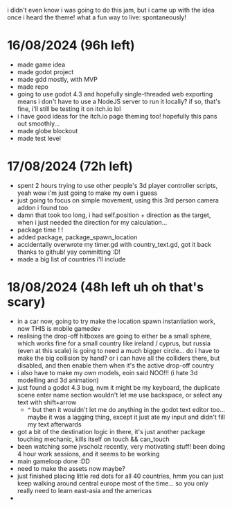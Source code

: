 i didn't even know i was going to do this jam, but i came up with the idea once i heard the theme! what a fun way to live: spontaneously!

# 16/08/2024 (96h left)
- made game idea
- made godot project
- made gdd mostly, with MVP
- made repo
- going to use godot 4.3 and hopefully single-threaded web exporting means i don't have to use a NodeJS server to run it locally? if so, that's fine, i'll still be testing it on itch.io lol
- i have good ideas for the itch.io page theming too! hopefully this pans out smoothly...
- made globe blockout
- made test level

# 17/08/2024 (72h left)
- spent 2 hours trying to use other people's 3d player controller scripts, yeah wow i'm just going to make my own i guess
- just going to focus on simple movement, using this 3rd person camera addon i found too
- damn that took too long, i had self.position + direction as the target, when i just needed the direction for my calculation...
- package time ! !
- added package, package_spawn_location
- accidentally overwrote my timer.gd with country_text.gd, got it back thanks to github! yay committing :D!
- made a big list of countries i'll include

# 18/08/2024 (48h left uh oh that's scary)
- in a car now, going to try make the location spawn instantiation work, now THIS is mobile gamedev
- realising the drop-off hitboxes are going to either be a small sphere, which works fine for a small country like ireland / cyprus, but russia (even at this scale) is going to need a much bigger circle... do i have to make the big collision by hand? or i can have all the colliders there, but disabled, and then enable them when it's the active drop-off country
- i also have to make my own models, eoin said NOO!!! (i hate 3d modelling and 3d animation)
- just found a godot 4.3 bug, nvm it might be my keyboard, the duplicate scene enter name section wouldn't let me use backspace, or select any text with shift+arrow
  - ^ but then it wouldn't let me do anything in the godot text editor too... maybe it was a lagging thing, except it just ate my input and didn't fill my text afterwards
- got a bit of the destination logic in there, it's just another package touching mechanic, kills itself on touch && can_touch
- been watching some jvscholz recently, very motivating stuff! been doing 4 hour work sessions, and it seems to be working
- main gameloop done :DD
- need to make the assets now maybe?
- just finished placing little red dots for all 40 countries, hmm you can just keep walking around central europe most of the time... so you only really need to learn east-asia and the americas
- 
